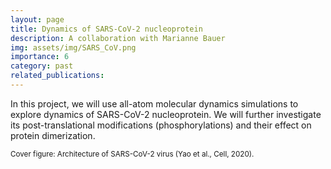 ```yaml
---
layout: page
title: Dynamics of SARS-CoV-2 nucleoprotein 
description: A collaboration with Marianne Bauer
img: assets/img/SARS_CoV.png
importance: 6
category: past
related_publications: 
---
```


In this project, we will use all-atom molecular dynamics simulations to explore dynamics of SARS-CoV-2 nucleoprotein. We will further investigate its post-translational modifications (phosphorylations) and their effect on protein dimerization.

<small>Cover figure: Architecture of SARS-CoV-2 virus (Yao et al., Cell, 2020).<small>
